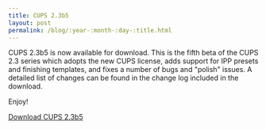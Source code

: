 ```yaml
---
title: CUPS 2.3b5
layout: post
permalink: /blog/:year-:month-:day-:title.html
---
```


CUPS 2.3b5 is now available for download.  This is the fifth beta of the CUPS 2.3 series which adopts the new CUPS license, adds support for IPP presets and finishing templates, and fixes a number of bugs and "polish" issues.  A detailed list of changes can be found in the change log included in the download.

Enjoy!

<a class="btn btn-default" href="https://github.com/apple/cups/releases/tag/v2.3b5"><span class="oi oi-data-transfer-download"></span> Download CUPS 2.3b5</a>
